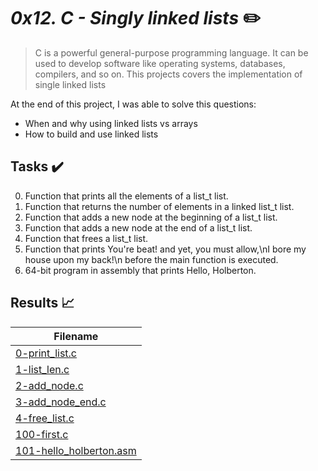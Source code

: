 # *0x12. C - Singly linked lists* :pencil2:


> C is a powerful general-purpose programming language. It can be used to develop software like operating systems, databases, compilers, and so on. This projects covers the implementation of single linked lists

At the end of this project, I was able to solve this questions:
  
* When and why using linked lists vs arrays
* How to build and use linked lists

## Tasks :heavy_check_mark:

0. Function that prints all the elements of a list_t list.
1. Function that returns the number of elements in a linked list_t list.
2. Function that adds a new node at the beginning of a list_t list.
3. Function that adds a new node at the end of a list_t list.
4. Function that frees a list_t list.
5. Function that prints You're beat! and yet, you must allow,\nI bore my house upon my back!\n before the main function is executed.
6. 64-bit program in assembly that prints Hello, Holberton.

## Results :chart_with_upwards_trend:

| Filename |
| ------ |
| [0-print_list.c](https://github.com/elameen37/alx-low_level_programming/blob/master/0x12-singly_linked_lists/0-print_list.c)|
| [1-list_len.c](https://github.com/elameen37/alx-low_level_programming/blob/master/0x12-singly_linked_lists/1-list_len.c)|
| [2-add_node.c](https://github.com/elameen37/alx-low_level_programming/blob/master/0x12-singly_linked_lists/2-add_node.c)|
| [3-add_node_end.c](https://github.com/elameen37/alx-low_level_programming/blob/master/0x12-singly_linked_lists/3-add_node_end.c)|
| [4-free_list.c](https://github.com/elameen37/alx-low_level_programming/blob/master/0x12-singly_linked_lists/4-free_list.c)|
| [100-first.c](https://github.com/elameen37/alx-low_level_programming/blob/master/0x12-singly_linked_lists/100-first.c)|
| [101-hello_holberton.asm](https://github.com/elameen37/alx-low_level_programming/blob/master/0x12-singly_linked_lists/101-hello_holberton.asm)|
